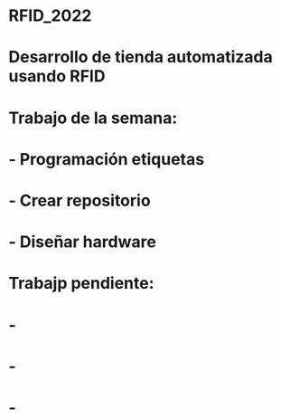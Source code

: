 # RFID_2022
# Desarrollo de tienda automatizada usando RFID
# Trabajo de la semana: 
# - Programación etiquetas
# - Crear repositorio
# - Diseñar hardware
# Trabajp pendiente: 
# -
# -
# -
 

